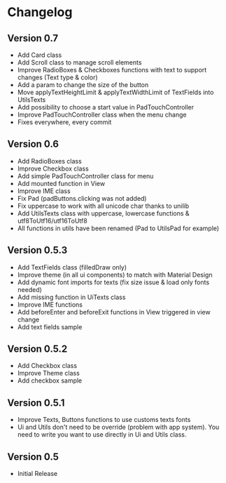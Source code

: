 # Changelog

## Version 0.7
* Add Card class
* Add Scroll class to manage scroll elements
* Improve RadioBoxes & Checkboxes functions with text to support changes (Text type & color)
* Add a param to change the size of the button
* Move applyTextHeightLimit & applyTextWidthLimit of TextFields into UtilsTexts
* Add possibility to choose a start value in PadTouchController
* Improve PadTouchController class when the menu change
* Fixes everywhere, every commit

## Version 0.6
* Add RadioBoxes class
* Improve Checkbox class
* Add simple PadTouchController class for menu
* Add mounted function in View
* Improve IME class
* Fix Pad (padButtons.clicking was not added)
* Fix uppercase to work with all unicode char thanks to unilib
* Add UtilsTexts class with uppercase, lowercase functions & utf8ToUtf16/utf16ToUtf8
* All functions in utils have been renamed (Pad to UtilsPad for example)

## Version 0.5.3
* Add TextFields class (filledDraw only)
* Improve theme (in all ui components) to match with Material Design
* Add dynamic font imports for texts (fix size issue & load only fonts needed)
* Add missing function in UiTexts class
* Improve IME functions
* Add beforeEnter and beforeExit functions in View triggered in view change
* Add text fields sample

## Version 0.5.2
* Add Checkbox class
* Improve Theme class
* Add checkbox sample

## Version 0.5.1

* Improve Texts, Buttons functions to use customs texts fonts
* Ui and Utils don't need to be override (problem with app system). You need to write you want to use directly in Ui and Utils class.

## Version  0.5

* Initial Release
